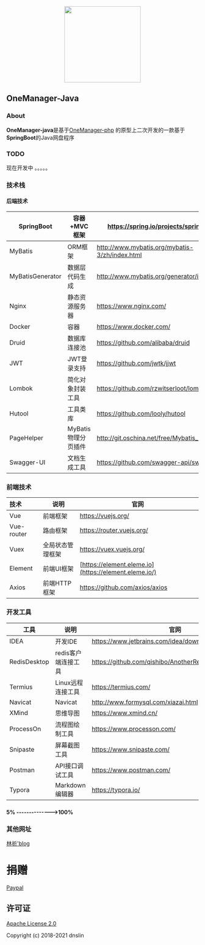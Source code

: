
<div align=center>
<img src="https://z3.ax1x.com/2021/10/25/5hxmDK.png" width="200" height="200">
</div>



## OneManager-Java

### About

**OneManager-java**是基于[OneManager-php](https://github.com/qkqpttgf/OneManager-php) 的原型上二次开发的一款基于**SpringBoot**的Java网盘程序



### TODO

现在开发中 。。。。。



### 技术栈

#### 后端技术

| SpringBoot       | 容器+MVC框架        | https://spring.io/projects/spring-boot         |
| ---------------- | ------------------- | ---------------------------------------------- |
| MyBatis          | ORM框架             | http://www.mybatis.org/mybatis-3/zh/index.html |
| MyBatisGenerator | 数据层代码生成      | http://www.mybatis.org/generator/index.html    |
| Nginx            | 静态资源服务器      | https://www.nginx.com/                         |
| Docker           | 容器                | https://www.docker.com/                        |
| Druid            | 数据库连接池        | https://github.com/alibaba/druid               |
| JWT              | JWT登录支持         | https://github.com/jwtk/jjwt                   |
| Lombok           | 简化对象封装工具    | https://github.com/rzwitserloot/lombok         |
| Hutool           | 工具类库            | https://github.com/looly/hutool                |
| PageHelper       | MyBatis物理分页插件 | http://git.oschina.net/free/Mybatis_PageHelper |
| Swagger-UI       | 文档生成工具        | https://github.com/swagger-api/swagger-ui      |

### 前端技术

| 技术       | 说明             | 官网                                                  |
| :--------- | ---------------- | ----------------------------------------------------- |
| Vue        | 前端框架         | https://vuejs.org/                                    |
| Vue-router | 路由框架         | https://router.vuejs.org/                             |
| Vuex       | 全局状态管理框架 | https://vuex.vuejs.org/                               |
| Element    | 前端UI框架       | [https://element.eleme.io](https://element.eleme.io/) |
| Axios      | 前端HTTP框架     | https://github.com/axios/axios                        |

### 开发工具

| 工具         | 说明                | 官网                                                  |
| ------------ | ------------------- | ----------------------------------------------------- |
| IDEA         | 开发IDE             | https://www.jetbrains.com/idea/download               |
| RedisDesktop | redis客户端连接工具 | https://github.com/qishibo/AnotherRedisDesktopManager |
| Termius      | Linux远程连接工具   | https://termius.com/                                  |
| Navicat      | Navicat             | http://www.formysql.com/xiazai.html                   |
| XMind        | 思维导图            | https://www.xmind.cn/                                 |
| ProcessOn    | 流程图绘制工具      | https://www.processon.com/                            |
| Snipaste     | 屏幕截图工具        | https://www.snipaste.com/                             |
| Postman      | API接口调试工具     | https://www.postman.com/                              |
| Typora       | Markdown编辑器      | https://typora.io/                                    |

### 

**5% -------------->100%**



### 其他网址

[林祈'blog](https://dnslin.com)



# 捐赠

[Paypal](https://paypal.me/dnslines)



## 许可证

[Apache License 2.0](https://github.com/dnslin/Onemanager-java/blob/master/LICENSE)

Copyright (c) 2018-2021 dnslin

